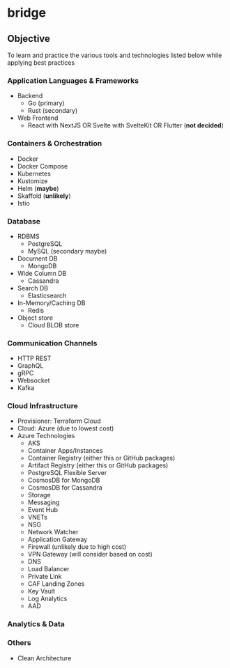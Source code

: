 # bridge

## Objective
To learn and practice the various tools and technologies listed below while applying best practices

### Application Languages & Frameworks
- Backend
  - Go (primary)
  - Rust (secondary)
- Web Frontend
  - React with NextJS OR Svelte with SvelteKit OR Flutter (**not decided**)

### Containers & Orchestration
- Docker
- Docker Compose
- Kubernetes
- Kustomize
- Helm (**maybe**)
- Skaffold (**unlikely**)
- Istio

### Database
- RDBMS
  - PostgreSQL
  - MySQL (secondary maybe)
- Document DB
  - MongoDB
- Wide Column DB
  - Cassandra
- Search DB
  - Elasticsearch
- In-Memory/Caching DB
  - Redis
- Object store
  - Cloud BLOB store

### Communication Channels
- HTTP REST 
- GraphQL
- gRPC
- Websocket
- Kafka

### Cloud Infrastructure
- Provisioner: Terraform Cloud
- Cloud: Azure (due to lowest cost)
- Azure Technologies
  - AKS
  - Container Apps/Instances
  - Container Registry (either this or GitHub packages)
  - Artifact Registry (either this or GitHub packages)
  - PostgreSQL Flexible Server
  - CosmosDB for MongoDB
  - CosmosDB for Cassandra
  - Storage
  - Messaging
  - Event Hub
  - VNETs
  - NSG
  - Network Watcher
  - Application Gateway
  - Firewall (unlikely due to high cost)
  - VPN Gateway (will consider based on cost)
  - DNS
  - Load Balancer
  - Private Link
  - CAF Landing Zones
  - Key Vault
  - Log Analytics
  - AAD

### Analytics & Data

### Others
- Clean Architecture

